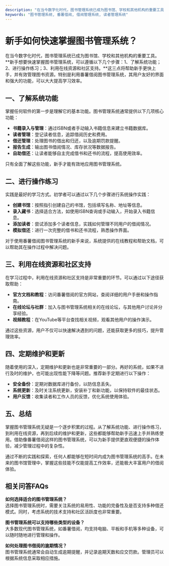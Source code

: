 ```yaml
---
description: "在当今数字化时代，图书管理系统已成为图书馆、学校和其他机构的重要工具。**新手想要快速掌握图书管理系统，可以遵循以下几个步骤：1、了解系统功能；2、进行操作练习；3、利用在线资源和社区支持。**这三点将帮助新手更快上手，并有效管理图书资源。特别是利用番薯借阅图书管理系统，其用户友好的界面和强大的功能，可以大大提高学习效率。"
keywords: "图书管理系统, 番薯借阅, 借阅管理系统, 读者管理系统"
---
```

# 新手如何快速掌握图书管理系统？

在当今数字化时代，图书管理系统已成为图书馆、学校和其他机构的重要工具。**新手想要快速掌握图书管理系统，可以遵循以下几个步骤：1、了解系统功能；2、进行操作练习；3、利用在线资源和社区支持。**这三点将帮助新手更快上手，并有效管理图书资源。特别是利用番薯借阅图书管理系统，其用户友好的界面和强大的功能，可以大大提高学习效率。

## 一、了解系统功能

掌握任何软件的第一步是理解它的基本功能。图书管理系统通常提供以下几项核心功能：

- **书籍录入与管理**：通过ISBN或者手动输入书籍信息来建立书籍数据库。
- **读者管理**：登记读者信息，追踪借阅历史和费用。
- **借还管理**：处理图书的借出和归还，以及逾期罚款提醒。
- **报告生成**：输出图书借阅情况、库存状况等数据报告。
- **自助借还**：让读者能够自主完成借书和还书的流程，提高使用效率。

只有全面了解这些功能，新手才能有效地应用图书管理系统。

## 二、进行操作练习

实践是最好的学习方式。初学者可以通过以下几个步骤进行系统操作实践：

- **创建书馆**：按照指引创建自己的书馆，包括填写名称、地址等信息。
- **录入藏书**：选择适合方法，如使用ISBN查询或手动输入，开始录入书籍信息。
- **添加读者**：尝试添加多个读者信息，实践如何管理不同用户的借阅情况。
- **模拟借还**：进行一次完整的借书和还书流程，熟悉操作界面。
  
对于使用番薯借阅图书管理系统的新手来说，系统提供的在线教程和帮助文档，可以帮助其在操作过程中解决问题。

## 三、利用在线资源和社区支持

在学习过程中，利用在线资源和社区支持是非常重要的环节。可以通过以下途径获取帮助：

- **官方文档和教程**：访问番薯借阅的官方网站，查阅详细的用户手册和操作指南。
- **在线论坛与社群**：加入与图书管理系统相关的在线论坛，与其他用户讨论并分享经验。
- **视频教程**：在YouTube等平台查找相关视频，观看其他用户的操作演示。

通过这些资源，用户不仅可以快速解决遇到的问题，还能获取更多的技巧，提升管理效率。

## 四、定期维护和更新

随着使用的深入，定期维护和更新也是非常重要的一部分。再好的系统，如果不进行及时的维护，也可能出现性能下降等问题。推荐新手定期进行以下操作：

- **安全备份**：定期对数据库进行备份，以防信息丢失。
- **系统更新**：及时关注系统更新，安装补丁和新功能，以保持软件的最佳状态。
- **用户反馈**：收集读者和工作人员的反馈，优化系统使用体验。

## 五、总结

掌握图书管理系统无疑是一个逐步积累的过程。从了解系统功能、进行操作练习，到利用在线资源，再到后续的维护和更新，这些都能够帮助新手迅速上手并熟练使用。借助像番薯借阅这样的图书管理系统，可以为新手提供更直观便捷的操作体验，减少管理过程中的复杂性。

通过不断的实践和探索，任何人都能够在短时间内成为图书管理系统的高手。在未来的图书馆管理中，掌握这些技能不仅能提高工作效率，还能极大丰富用户的借阅体验。

## 相关问答FAQs

**如何选择适合的图书管理系统？**  
选择图书管理系统时，需要关注系统的易用性、功能的完备性及是否支持多种借还模式。同时，考虑系统的技术支持和社区活跃度也非常重要。

**图书管理系统可以支持哪些类型的设备？**  
大多数现代图书管理系统，如番薯借阅，均支持电脑、平板和手机等多种设备，可以随时随地进行管理和操作。

**如何处理图书借阅的逾期情况？**  
图书管理系统通常会自动生成逾期提醒，并记录逾期天数和应交罚款。管理员可以根据系统信息采取相应措施。
